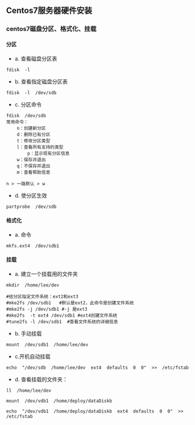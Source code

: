## Centos7服务器硬件安装



### centos7磁盘分区、格式化、挂载

#### 分区

- a. 查看磁盘分区表

```
fdisk  -l
```

- b. 查看指定磁盘分区表

```
fdisk  -l  /dev/sdb
```

- c. 分区命令

```
fdisk  /dev/sdb
常用命令：
    n：创建新分区
    d：删除已有分区
    t：修改分区类型
    l：查看所有支持的类型
        p：显示现有分区信息
    w：保存并退出
    q：不保存并退出
    m：查看帮助信息
    
n > 一路默认 > w
```

- d. 使分区生效

```
partprobe  /dev/sdb
```

#### 格式化

- a. 命令

```
mkfs.ext4  /dev/sdb1
```

#### 挂载

- a. 建立一个挂载用的文件夹

```
mkdir  /home/lee/dev

#给分区指定文件系统：ext2和ext3
#mke2fs /dev/sdb1   #默认是ext2，此命令是创建文件系统
#mke2fs -j /dev/sdb1 #-j 是ext3
#mke2fs  -t ext4 /dev/sdb1 #ext4创建文件系统
#tune2fs -l /dev/sdb1  #查看文件系统的详细信息
```

- b. 手动挂载

```
mount  /dev/sdb1  /home/lee/dev
```

- c.开机自动挂载

```
echo  "/dev/sdb  /home/lee/dev  ext4  defaults  0  0"  >>  /etc/fstab
```

- d. 查看挂载的文件夹：

```
ll  /home/lee/dev
```







```
mount  /dev/vdb1  /home/deploy/dataDiskb
```

```
echo  "/dev/vdb1  /home/deploy/dataDiskb  ext4  defaults  0  0"  >>  /etc/fstab
```

